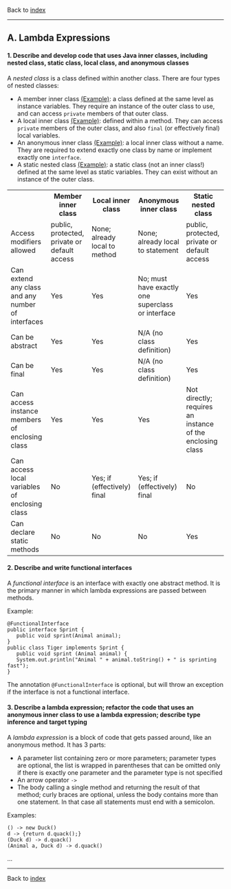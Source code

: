 Back to [index](README.md)

---
## A. Lambda Expressions
#### 1. Describe and develop code that uses Java inner classes, including nested class, static class, local class, and anonymous classes
A _nested class_ is a class defined within another class. There are four types of nested classes:
* A member inner class [(Example)](src/main/java/A/MemberInnerClass.java): a class defined at the same level as instance variables. They require an instance of the outer class to use, and can access `private` members of that outer class.
* A local inner class [(Example)](src/main/java/A/LocalInnerClass.java): defined within a method. They can access `private` members of the outer class, and also `final` (or effectively final) local variables.
* An anonymous inner class [(Example)](src/main/java/A/AnonymousInnerClass.java): a local inner class without a name. They are required to extend exactly one class by name or implement exactly one `interface`.
* A static nested class [(Example)](src/main/java/A/StaticNestedClass.java): a static class (not an inner class!) defined at the same level as static variables. They can exist without an instance of the outer class.

<table>
    <tr>
        <th></th>
        <th>Member inner class</th>
        <th>Local inner class</th>
        <th>Anonymous inner class</th>
        <th>Static nested class</th>
    </tr>
    <tr>
        <td>Access modifiers allowed</td>
        <td>public, protected, private or default access</td>
        <td>None; already local to method</td>
        <td>None; already local to statement</td>
        <td>public, protected, private or default access</td>
    </tr>
    <tr>
        <td>Can extend any class and any number of interfaces</td>
        <td>Yes</td>
        <td>Yes</td>
        <td>No; must have exactly one superclass or interface</td>
        <td>Yes</td>
    </tr>
    <tr>
        <td>Can be abstract</td>
        <td>Yes</td>
        <td>Yes</td>
        <td>N/A (no class definition)</td>
        <td>Yes</td>
    </tr>
    <tr>
        <td>Can be final</td>
        <td>Yes</td>
        <td>Yes</td>
        <td>N/A (no class definition)</td>
        <td>Yes</td>
    </tr>
    <tr>
        <td>Can access instance members of enclosing class</td>
        <td>Yes</td>
        <td>Yes</td>
        <td>Yes</td>
        <td>Not directly; requires an instance of the enclosing class</td>
    </tr>
    <tr>
        <td>Can access local variables of enclosing class</td>
        <td>No</td>
        <td>Yes; if (effectively) final</td>
        <td>Yes; if (effectively) final</td>
        <td>No</td>
    </tr>
    <tr>
        <td>Can declare static methods</td>
        <td>No</td>
        <td>No</td>
        <td>No</td>
        <td>Yes</td>
    </tr>
</table>

#### 2. Describe and write functional interfaces
A *functional interface* is an interface with exactly one abstract method. It is the primary manner in which lambda expressions are passed between methods.

Example:

```
@FunctionalInterface
public interface Sprint {
   public void sprint(Animal animal);
}
public class Tiger implements Sprint {
   public void sprint (Animal animal) {
   System.out.println("Animal " + animal.toString() + " is sprinting fast");
}
```

The annotation `@FunctionalInterface` is optional, but will throw an exception if the interface is not a functional interface.

#### 3. Describe a lambda expression; refactor the code that uses an anonymous inner class to use a lambda expression; describe type inference and target typing
A *lambda expression* is a block of code that gets passed around, like an anonymous method. It has 3 parts:
* A parameter list containing zero or more parameters; parameter types are optional, the list is wrapped in parentheses that can be omitted only if there is exactly one parameter and the parameter type is not specified
* An arrow operator `->`
* The body calling a single method and returning the result of that method; curly braces are optional, unless the body contains more than one statement. In that case all statements must end with a semicolon.

Examples:
```
() -> new Duck()
d -> {return d.quack();}
(Duck d) -> d.quack()
(Animal a, Duck d) -> d.quack()
```

...

---
Back to [index](README.md)
